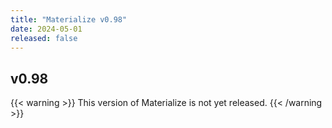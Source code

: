 ```yaml
---
title: "Materialize v0.98"
date: 2024-05-01
released: false
---
```


## v0.98

{{< warning >}}
This version of Materialize is not yet released.
{{< /warning >}}
